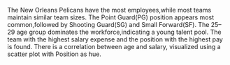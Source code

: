 The New Orleans Pelicans have the most employees,while most teams maintain similar team sizes.
The Point Guard(PG) position appears most common,followed by Shooting Guard(SG) and Small Forward(SF).
The 25–29 age group dominates the workforce,indicating a young talent pool.
The team with the highest salary expense and the position with the highest pay is found.
There is a correlation between age and salary, visualized using a scatter plot with Position as hue.
